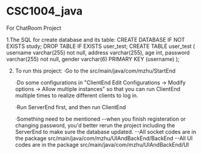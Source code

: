 # CSC1004_java
For ChatRoom Project


1.The SQL for create database and its table:
CREATE DATABASE IF NOT EXISTS study;
DROP TABLE IF EXISTS user_test;
CREATE TABLE user_test
        (
            username varchar(255) not null,
            address varchar(255),
            age int,
            password varchar(255) not null,
            gender varchar(6)
            PRIMARY KEY (username)
        );


2. To run this project:
   ·Go to the src/main/java/com/mzhu/StartEnd
   
   ·Do some configurations in "ClientEnd Edit Configurations -> Modify options -> Allow multiple instances" so that you can run ClientEnd multiple times to realize different clients to log in.
   
   ·Run ServerEnd first, and then run ClientEnd

   ·Something need to be mentioned
   --when you finish registeration or changing password, you'd better rerun the project including the ServerEnd to make sure the database updated.
   --All socket codes are in the package src/main/java/com/mzhu/UIAndBackEnd/BackEnd
   --All UI codes are in the package src/main/java/com/mzhu/UIAndBackEnd/UI
        
